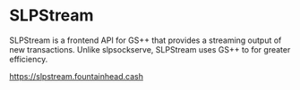 # SLPStream

SLPStream is a frontend API for GS++ that provides a streaming output of new transactions. Unlike slpsockserve, SLPStream uses GS++ to for greater efficiency.

https://slpstream.fountainhead.cash

